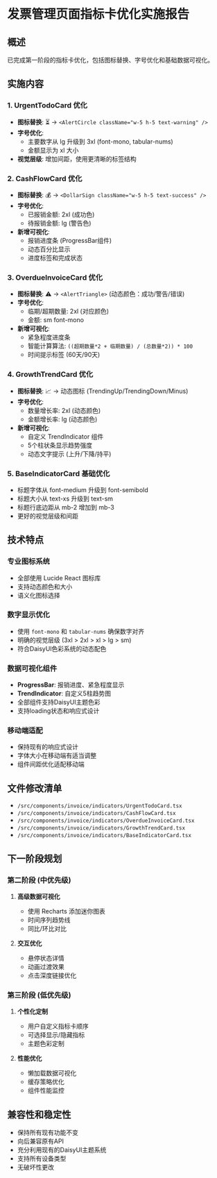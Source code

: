 # 发票管理页面指标卡优化实施报告

## 概述
已完成第一阶段的指标卡优化，包括图标替换、字号优化和基础数据可视化。

## 实施内容

### 1. UrgentTodoCard 优化
- **图标替换**: ⏳ → `<AlertCircle className="w-5 h-5 text-warning" />`
- **字号优化**: 
  - 主要数字从 lg 升级到 3xl (font-mono, tabular-nums)
  - 金额显示为 xl 大小
- **视觉层级**: 增加间距，使用更清晰的标签结构

### 2. CashFlowCard 优化
- **图标替换**: 💰 → `<DollarSign className="w-5 h-5 text-success" />`
- **字号优化**: 
  - 已报销金额: 2xl (成功色)
  - 待报销金额: lg (警告色)
- **新增可视化**: 
  - 报销进度条 (ProgressBar组件)
  - 动态百分比显示
  - 进度标签和完成状态

### 3. OverdueInvoiceCard 优化
- **图标替换**: ⚠️ → `<AlertTriangle>` (动态颜色：成功/警告/错误)
- **字号优化**: 
  - 临期/超期数量: 2xl (对应颜色)
  - 金额: sm font-mono
- **新增可视化**: 
  - 紧急程度进度条
  - 智能计算算法: `((超期数量*2 + 临期数量) / (总数量*2)) * 100`
  - 时间提示标签 (60天/90天)

### 4. GrowthTrendCard 优化
- **图标替换**: 📈 → 动态图标 (TrendingUp/TrendingDown/Minus)
- **字号优化**: 
  - 数量增长率: 2xl (动态颜色)
  - 金额增长率: lg (动态颜色)
- **新增可视化**: 
  - 自定义 TrendIndicator 组件
  - 5个柱状条显示趋势强度
  - 动态文字提示 (上升/下降/持平)

### 5. BaseIndicatorCard 基础优化
- 标题字体从 font-medium 升级到 font-semibold
- 标题大小从 text-xs 升级到 text-sm  
- 标题行底边距从 mb-2 增加到 mb-3
- 更好的视觉层级和间距

## 技术特点

### 专业图标系统
- 全部使用 Lucide React 图标库
- 支持动态颜色和大小
- 语义化图标选择

### 数字显示优化
- 使用 `font-mono` 和 `tabular-nums` 确保数字对齐
- 明确的视觉层级 (3xl > 2xl > xl > lg > sm)
- 符合DaisyUI色彩系统的动态配色

### 数据可视化组件
- **ProgressBar**: 报销进度、紧急程度显示
- **TrendIndicator**: 自定义5柱趋势图
- 全部组件支持DaisyUI主题色彩
- 支持loading状态和响应式设计

### 移动端适配
- 保持现有的响应式设计
- 字体大小在移动端有适当调整
- 组件间距优化适配移动端

## 文件修改清单
- `/src/components/invoice/indicators/UrgentTodoCard.tsx`
- `/src/components/invoice/indicators/CashFlowCard.tsx`
- `/src/components/invoice/indicators/OverdueInvoiceCard.tsx`
- `/src/components/invoice/indicators/GrowthTrendCard.tsx`
- `/src/components/invoice/indicators/BaseIndicatorCard.tsx`

## 下一阶段规划

### 第二阶段 (中优先级)
1. **高级数据可视化**
   - 使用 Recharts 添加迷你图表
   - 时间序列趋势线
   - 同比/环比对比

2. **交互优化**
   - 悬停状态详情
   - 动画过渡效果
   - 点击深度链接优化

### 第三阶段 (低优先级)
1. **个性化定制**
   - 用户自定义指标卡顺序
   - 可选择显示/隐藏指标
   - 主题色彩定制

2. **性能优化**
   - 懒加载数据可视化
   - 缓存策略优化
   - 组件性能监控

## 兼容性和稳定性
- 保持所有现有功能不变
- 向后兼容原有API
- 充分利用现有的DaisyUI主题系统
- 支持所有设备类型
- 无破坏性更改